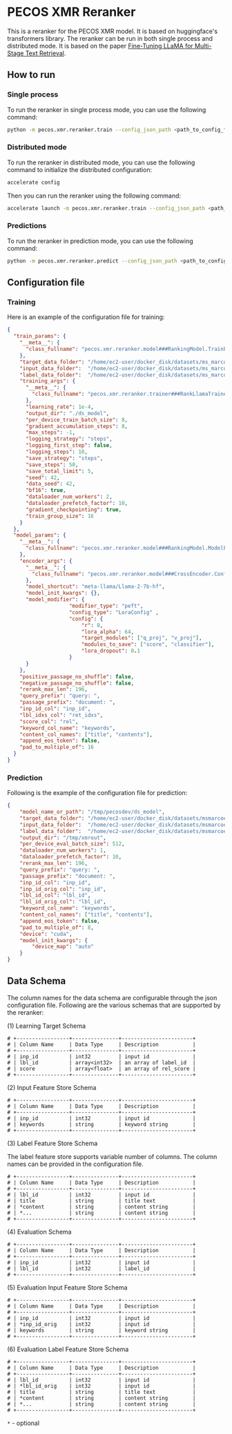 # PECOS XMR Reranker

This is a reranker for the PECOS XMR model. It is based on huggingface's transformers library. The reranker can be run in both
single process and distributed mode. It is based on the paper [Fine-Tuning LLaMA for Multi-Stage Text Retrieval](https://arxiv.org/abs/2310.08319).

## How to run
### Single process
To run the reranker in single process mode, you can use the following command:

```bash
python -m pecos.xmr.reranker.train --config_json_path <path_to_config_file>
```

### Distributed mode
To run the reranker in distributed mode, you can use the following command to initialize the distributed configuration:
```bash
accelerate config
```

Then you can run the reranker using the following command:
```bash
accelerate launch -m pecos.xmr.reranker.train --config_json_path <path_to_config_file>
```

### Predictions
To run the reranker in prediction mode, you can use the following command:
```bash
python -m pecos.xmr.reranker.predict --config_json_path <path_to_config_file>
```

## Configuration file

### Training
Here is an example of the configuration file for training:
```json
{
  "train_params": {
    "__meta__": {
      "class_fullname": "pecos.xmr.reranker.model###RankingModel.TrainParams"
    },
    "target_data_folder": "/home/ec2-user/docker_disk/datasets/ms_marco_partitioned/target",
    "input_data_folder":  "/home/ec2-user/docker_disk/datasets/ms_marco_partitioned/input",
    "label_data_folder":  "/home/ec2-user/docker_disk/datasets/ms_marco_partitioned/label",
    "training_args": {
      "__meta__": {
        "class_fullname": "pecos.xmr.reranker.trainer###RankLlamaTrainer.TrainingArgs"
      },
      "learning_rate": 1e-4,
      "output_dir": "./ds_model",
      "per_device_train_batch_size": 8,
      "gradient_accumulation_steps": 8,
      "max_steps": -1,
      "logging_strategy": "steps",
      "logging_first_step": false,
      "logging_steps": 10,
      "save_strategy": "steps",
      "save_steps": 50,
      "save_total_limit": 5,
      "seed": 42,
      "data_seed": 42,
      "bf16": true,
      "dataloader_num_workers": 2,
      "dataloader_prefetch_factor": 10,
      "gradient_checkpointing": true,
      "train_group_size": 16
    }
  },
  "model_params": {
    "__meta__": {
      "class_fullname": "pecos.xmr.reranker.model###RankingModel.ModelParams"
    },
    "encoder_args": {
      "__meta__": {
        "class_fullname": "pecos.xmr.reranker.model###CrossEncoder.Config"
      },
      "model_shortcut": "meta-llama/Llama-2-7b-hf",
      "model_init_kwargs": {},
      "model_modifier": {
                    "modifier_type": "peft",
                    "config_type": "LoraConfig" ,
                    "config": {
                        "r": 8,
                        "lora_alpha": 64,
                        "target_modules": ["q_proj", "v_proj"],
                        "modules_to_save": ["score", "classifier"],
                        "lora_dropout": 0.1
                    }
      }
    },
    "positive_passage_no_shuffle": false,
    "negative_passage_no_shuffle": false,
    "rerank_max_len": 196,
    "query_prefix": "query: ",
    "passage_prefix": "document: ",
    "inp_id_col": "inp_id",
    "lbl_idxs_col": "ret_idxs",
    "score_col": "rel",
    "keyword_col_name": "keywords",
    "content_col_names": ["title", "contents"],
    "append_eos_token": false,
    "pad_to_multiple_of": 16
  }
}
```

### Prediction
Following is the example of the configuration file for prediction:
```json
{
    "model_name_or_path": "/tmp/pecosdev/ds_model",
    "target_data_folder": "/home/ec2-user/docker_disk/datasets/msmarcoeval/target",
    "input_data_folder":  "/home/ec2-user/docker_disk/datasets/msmarcoeval/input",
    "label_data_folder":  "/home/ec2-user/docker_disk/datasets/msmarcoeval/label",
    "output_dir": "/tmp/xmrout",
    "per_device_eval_batch_size": 512,
    "dataloader_num_workers": 1,
    "dataloader_prefetch_factor": 10,
    "rerank_max_len": 196,
    "query_prefix": "query: ",
    "passage_prefix": "document: ",
    "inp_id_col": "inp_id",
    "inp_id_orig_col": "inp_id",
    "lbl_id_col": "lbl_id",
    "lbl_id_orig_col": "lbl_id",
    "keyword_col_name": "keywords",
    "content_col_names": ["title", "contents"],
    "append_eos_token": false,
    "pad_to_multiple_of": 8,
    "device": "cuda",
    "model_init_kwargs": {
        "device_map": "auto"
    }
}
```

## Data Schema
The column names for the data schema are configurable through the json configuration file. Following 
are the various schemas that are supported by the reranker:

(1) Learning Target Schema
```
# +-----------------+---------------+-----------------------+
# | Column Name     | Data Type     | Description           |
# +-----------------+---------------+-----------------------+
# | inp_id          | int32         | input id              |
# | lbl_id          | array<int32>  | an array of label_id  |
# | score           | array<float>  | an array of rel_score |
# +-----------------+---------------+-----------------------+
```

(2) Input Feature Store Schema
```
# +-----------------+---------------+-----------------------+
# | Column Name     | Data Type     | Description           |
# +-----------------+---------------+-----------------------+
# | inp_id          | int32         | input id              |
# | keywords        | string        | keyword string        |
# +-----------------+---------------+-----------------------+
```

(3) Label Feature Store Schema

The label feature store supports variable number of columns. The column names 
can be provided in the configuration file.
```
# +-----------------+---------------+-----------------------+
# | Column Name     | Data Type     | Description           |
# +-----------------+---------------+-----------------------+
# | lbl_id          | int32         | input id              |
# | title           | string        | title text            |
# | *content        | string        | content string        |
# | *...            | string        | content string        |
# +-----------------+---------------+-----------------------+
```

(4) Evaluation Schema
```
# +-----------------+---------------+-----------------------+
# | Column Name     | Data Type     | Description           |
# +-----------------+---------------+-----------------------+
# | inp_id          | int32         | input id              |
# | lbl_id          | int32         | label_id              |
# +-----------------+---------------+-----------------------+
```

(5) Evaluation Input Feature Store Schema
```
# +-----------------+---------------+-----------------------+
# | Column Name     | Data Type     | Description           |
# +-----------------+---------------+-----------------------+
# | inp_id          | int32         | input id              |
# | *inp_id_orig    | int32         | input id              |
# | keywords        | string        | keyword string        |
# +-----------------+---------------+-----------------------+
```

(6) Evaluation Label Feature Store Schema
```
# +-----------------+---------------+-----------------------+
# | Column Name     | Data Type     | Description           |
# +-----------------+---------------+-----------------------+
# | lbl_id          | int32         | input id              |
# | *lbl_id_orig    | int32         | input id              |
# | title           | string        | title text            |
# | *content        | string        | content string        |
# | *...            | string        | content string        |
# +-----------------+---------------+-----------------------+
```

`*` - optional
